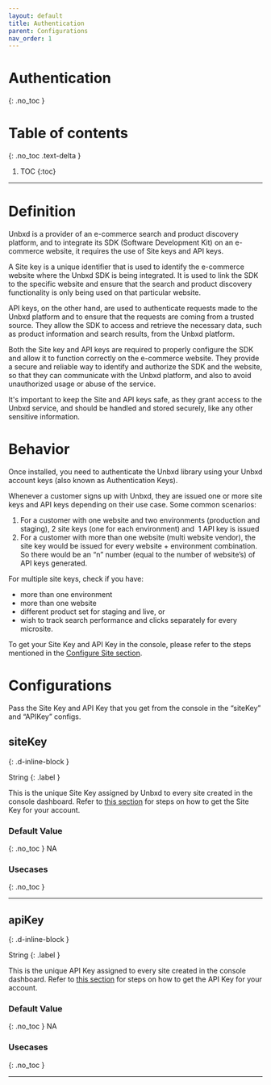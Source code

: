 ```yaml
---
layout: default
title: Authentication
parent: Configurations
nav_order: 1
---
```


# Authentication
{: .no_toc }

# Table of contents
{: .no_toc .text-delta }

1. TOC
{:toc}

---

# Definition
Unbxd is a provider of an e-commerce search and product discovery platform, and to integrate its SDK (Software Development Kit) on an e-commerce website, it requires the use of Site keys and API keys.

A Site key is a unique identifier that is used to identify the e-commerce website where the Unbxd SDK is being integrated. It is used to link the SDK to the specific website and ensure that the search and product discovery functionality is only being used on that particular website.

API keys, on the other hand, are used to authenticate requests made to the Unbxd platform and to ensure that the requests are coming from a trusted source. They allow the SDK to access and retrieve the necessary data, such as product information and search results, from the Unbxd platform.

Both the Site key and API keys are required to properly configure the SDK and allow it to function correctly on the e-commerce website. They provide a secure and reliable way to identify and authorize the SDK and the website, so that they can communicate with the Unbxd platform, and also to avoid unauthorized usage or abuse of the service.

It's important to keep the Site and API keys safe, as they grant access to the Unbxd service, and should be handled and stored securely, like any other sensitive information.

# Behavior

Once installed, you need to authenticate the Unbxd library using your Unbxd account keys (also known as Authentication Keys).

Whenever a customer signs up with Unbxd, they are issued one or more site keys and API keys depending on their use case. Some common scenarios:

1.  For a customer with one website and two environments (production and staging), 2 site keys (one for each environment) and  1 API key is issued
2.  For a customer with more than one website (multi website vendor), the site key would be issued for every website + environment combination. So there would be an “n” number (equal to the number of website’s) of API keys generated.

For multiple site keys, check if you have:

*   more than one environment
*   more than one website
*   different product set for staging and live, or
*   wish to track search performance and clicks separately for every microsite.

To get your Site Key and API Key in the console, please refer to the steps mentioned in the [Configure Site section](https://unbxd.com/docs/site-search/documentation/configure-site-profile/).


# Configurations
Pass the Site Key and API Key that you get from the console in the “siteKey” and “APIKey” configs. 

## siteKey
{: .d-inline-block }

String
{: .label }

This is the unique Site Key assigned by Unbxd to every site created in the console dashboard. Refer to [this section](https://unbxd.com/docs/site-search/documentation/configure-site-profile/) for steps on how to get the Site Key for your account.

### Default Value
{: .no_toc }
NA	

### Usecases
{: .no_toc }

---

## apiKey	
{: .d-inline-block }

String
{: .label }

This is the unique API Key assigned to every site created in the console dashboard.  Refer to [this section](https://unbxd.com/docs/site-search/documentation/configure-site-profile/) for steps on how to get the API Key for your account.

### Default Value
{: .no_toc }
NA

### Usecases
{: .no_toc }

---
  